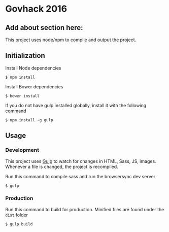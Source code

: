 # Govhack 2016

## Add about section here:


This project uses node/npm to compile and output the project.

## Initialization

Install Node dependencies

~~~
$ npm install
~~~

Install Bower dependencies

~~~
$ bower install
~~~

If you do not have gulp installed globally, install it with the following command

~~~
$ npm install -g gulp
~~~

## Usage

### Development

This project uses [Gulp]() to watch for changes in HTML, Sass, JS, images. Whenever a file is changed, the project is recompiled.

Run this command to compile sass and run the browsersync dev server

~~~
$ gulp
~~~

### Production

Run this command to build for production. Minified files are found under the `dist` folder

~~~
$ gulp build
~~~
